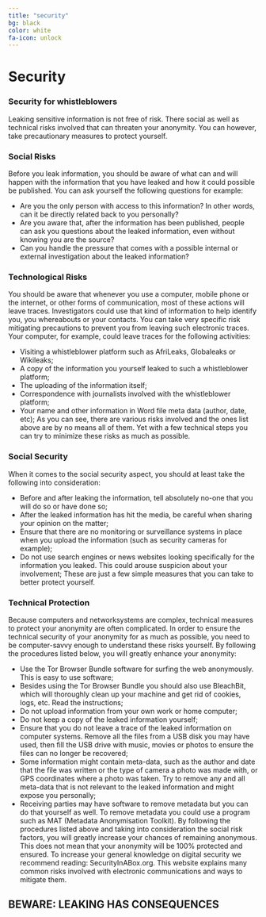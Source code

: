 ```yaml
---
title: "security"
bg: black
color: white
fa-icon: unlock
---
```


# Security

### Security for whistleblowers
Leaking sensitive information is not free of risk. There social as well as technical risks involved that can threaten your anonymity. You can however, take precautionary measures to protect yourself.

### Social Risks
Before you leak information, you should be aware of what can and will happen with the information that you have leaked and how it could possible be published. You can ask yourself the following questions for example:
* Are you the only person with access to this information? In other words, can it be directly related back to you personally?
* Are you aware that, after the information has been published, people can ask you questions about the leaked information, even without knowing you are the source?
* Can you handle the pressure that comes with a possible internal or external investigation about the leaked information?

### Technological Risks
You should be aware that whenever you use a computer, mobile phone or the internet, or other forms of communication, most of these actions will leave traces. Investigators could use that kind of information to help identify you, you whereabouts or your contacts. You can take very specific risk mitigating precautions to prevent you from leaving such electronic traces. Your computer, for example, could leave traces for the following activities:
* Visiting a whistleblower platform such as AfriLeaks, Globaleaks or Wikileaks;
* A copy of the information you yourself leaked to such a whistleblower platform;
* The uploading of the information itself;
* Correspondence with journalists involved with the whistleblower platform;
* Your name and other information in Word file meta data (author, date, etc);
As you can see, there are various risks involved and the ones list above are by no means all of them. Yet with a few technical steps you can try to minimize these risks as much as possible.

### Social Security
When it comes to the social security aspect, you should at least take the following into consideration:
* Before and after leaking the information, tell absolutely no-one that you will do so or have done so;
* After the leaked information has hit the media, be careful when sharing your opinion on the matter;
* Ensure that there are no monitoring or surveillance systems in place when you upload the information (such as security cameras for example);
* Do not use search engines or news websites looking specifically for the information you leaked. This could arouse suspicion about your involvement;
These are just a few simple measures that you can take to better protect yourself.

### Technical Protection
Because computers and networksystems are complex, technical measures to protect your anonymity are often complicated. In order to ensure the technical security of your anonymity for as much as possible, you need to be computer-savvy enough to understand these risks yourself.
By following the procedures listed below, you will greatly enhance your anonymity:
* Use the Tor Browser Bundle software for surfing the web anonymously. This is easy to use software;
* Besides using the Tor Browser Bundle you should also use BleachBit, which will thoroughly clean up your machine and get rid of cookies, logs, etc. Read the instructions;
* Do not upload information from your own work or home computer;
* Do not keep a copy of the leaked information yourself;
* Ensure that you do not leave a trace of the leaked information on computer systems. Remove all the files from a USB disk you may have used, then fill the USB drive with music, movies or photos to ensure the files can no longer be recovered;
* Some information might contain meta-data, such as the author and date that the file was written or the type of camera a photo was made with, or GPS coordinates where a photo was taken. Try to remove any and all meta-data that is not relevant to the leaked information and might expose you personally;
* Receiving parties may have software to remove metadata but you can do that yourself as well. To remove metadata you could use a program such as MAT (Metadata Anonymisation Toolkit).
By following the procedures listed above and taking into consideration the social risk factors, you will greatly increase your chances of remaining anonymous. This does not mean that your anonymity will be 100% protected and ensured. To increase your general knowledge on digital security we recommend reading: SecurityInABox.org.
This website explains many common risks involved with electronic communications and ways to mitigate them.

## BEWARE: LEAKING HAS CONSEQUENCES